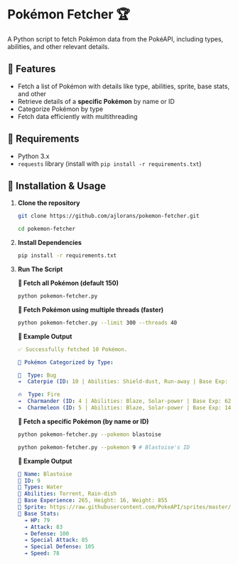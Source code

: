 # Pokémon Fetcher 🏆

A Python script to fetch Pokémon data from the PokéAPI, including types, abilities, and other relevant details.

## 📌 Features

- Fetch a list of Pokémon with details like type, abilities, sprite, base stats, and other
- Retrieve details of a **specific Pokémon** by name or ID
- Categorize Pokémon by type
- Fetch data efficiently with multithreading

## 🔧 Requirements

- Python 3.x
- `requests` library (install with `pip install -r requirements.txt`)

## 🚀 Installation & Usage

1. **Clone the repository**

   ```bash
   git clone https://github.com/ajlorans/pokemon-fetcher.git

   cd pokemon-fetcher
   ```

2. **Install Dependencies**

   ```bash
   pip install -r requirements.txt
   ```

3. **Run The Script**

   **📜 Fetch all Pokémon (default 150)**

   ```bash
   python pokemon-fetcher.py
   ```

   **📜 Fetch Pokémon using multiple threads (faster)**

   ```bash
   python pokemon-fetcher.py --limit 300 --threads 40
   ```

   **📜 Example Output**

   ```yaml
   ✅ Successfully fetched 10 Pokémon.

   📂 Pokémon Categorized by Type:

   🐞  Type: Bug
   ➔  Caterpie (ID: 10 | Abilities: Shield-dust, Run-away | Base Exp: 39)

   🔥  Type: Fire
   ➔  Charmander (ID: 4 | Abilities: Blaze, Solar-power | Base Exp: 62)
   ➔  Charmeleon (ID: 5 | Abilities: Blaze, Solar-power | Base Exp: 142)
   ```

   **📜 Fetch a specific Pokémon (by name or ID)**

   ```bash
   python pokemon-fetcher.py --pokemon blastoise
   ```

   ```bash
   python pokemon-fetcher.py --pokemon 9 # Blastoise's ID
   ```

   **📜 Example Output**

   ```yaml
   🔹 Name: Blastoise
   🔹 ID: 9
   🔹 Types: Water
   🔹 Abilities: Torrent, Rain-dish
   🔹 Base Experience: 265, Height: 16, Weight: 855
   🔹 Sprite: https://raw.githubusercontent.com/PokeAPI/sprites/master/sprites/pokemon/9.png
   🔹 Base Stats:
     ➔ HP: 79
     ➔ Attack: 83
     ➔ Defense: 100
     ➔ Special Attack: 85
     ➔ Special Defense: 105
     ➔ Speed: 78
   ```
